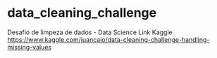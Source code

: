 # data_cleaning_challenge
Desafio de limpeza de dados - Data Science 
Link Kaggle
https://www.kaggle.com/juancaio/data-cleaning-challenge-handling-missing-values
